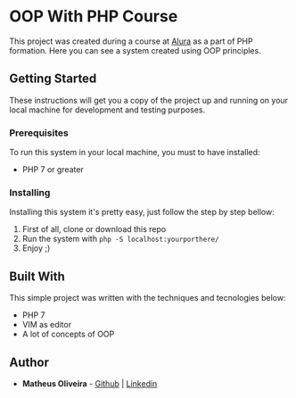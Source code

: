 # OOP With PHP Course

This project was created during a course at [Alura](https://alura.com.br) as a part of PHP formation. Here you can see a system created using OOP principles. 

## Getting Started

These instructions will get you a copy of the project up and running on your local machine for development and testing purposes.

### Prerequisites

To run this system in your local machine, you must to have installed:

* PHP 7 or greater

### Installing

Installing this system it's pretty easy, just follow the step by step bellow:

1. First of all, clone or download this repo
2. Run the system with ````php -S localhost:yourporthere/ ```` 
3. Enjoy ;)

## Built With

This simple project was written with the techniques and tecnologies below:

* PHP 7
* VIM as editor
* A lot of concepts of OOP

## Author

* **Matheus Oliveira** - [Github](https://github.com/matheusolivesilva/) | [Linkedin](https://www.linkedin.com/in/matheusoliveirasilva/)
